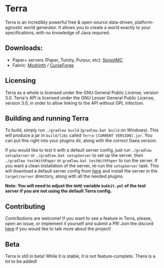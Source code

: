 # Terra

Terra is an incredibly powerful free & open-source data-driven, platform-agnostic world generator. It allows you to create a world exactly
to your specifications, with no knowledge of Java required.

## Downloads:

* Paper+ servers (Paper, Tuinity, Purpur, etc): [SpigotMC](https://www.spigotmc.org/resources/85151/)
* Fabric: [Modrinth](https://modrinth.com/mod/terra) / [CurseForge](https://www.curseforge.com/minecraft/mc-mods/terra-world-generator)

## Licensing

Terra as a whole is licensed under the GNU General Public License, version 3.0. Terra's API is licensed under the GNU Lesser General Public
License, version 3.0, in order to allow linking to the API without GPL infection.

## Building and running Terra

To build, simply run `./gradlew build` (`gradlew.bat build` on Windows). This will produce a jar in `build/libs`
called `Terra-[CURRENT VERSION].jar`. You can put this right into your plugins dir, along with the correct Gaea version.

If you would like to test it with a default server config, just run `./gradlew setupServer` or
`./gradlew.bat setupServer` to set up the server, then `./gradlew testWithPaper` or `gradlew.bat testWithPaper` to run the server. If you
want a clean installation of the server, re-run the `setupServer` task. This will download a default server config
from [here](https://github.com/PolyhedralDev/WorldGenTestServer)
and install the server in the `target/server` directory, along with all the needed plugins.

**Note: You will need to adjust the `NAME` variable `bukkit.yml` of the test server if you are not using the default Terra config.**

## Contributing
Contributions are welcome! If you want to see a feature in Terra, please, open an issue, or implement it yourself and
submit a PR!
Join the discord [here](https://discord.gg/PXUEbbF) if you would like to talk more about the project!

## Beta
Terra is still in beta! While it is stable, it is not feature-complete. There is a lot to be added!